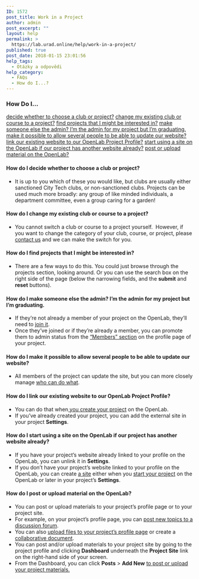 ```yaml
---
ID: 1572
post_title: Work in a Project
author: admin
post_excerpt: ""
layout: help
permalink: >
  https://lab.urad.online/help/work-in-a-project/
published: true
post_date: 2018-01-15 23:01:56
help_tags:
  - Otázky a odpovědi
help_category:
  - FAQs
  - How do I...?
---
```

<h3>How Do I…</h3>
<a href="https://openlab.citytech.cuny.edu/blog/help/work-in-a-project/#clubproject">decide whether to choose a club or project?</a>
<a href="https://openlab.citytech.cuny.edu/blog/help/work-in-a-project/#change2project">change my existing club or course to a project?</a>
<a href="https://openlab.citytech.cuny.edu/blog/help/work-in-a-project/#findprojects">find projects that I might be interested in?</a>
<a href="https://openlab.citytech.cuny.edu/blog/help/work-in-a-project/#changeadmins">make someone else the admin? I’m the admin for my project but I’m graduating.</a>
<a href="https://openlab.citytech.cuny.edu/blog/help/work-in-a-project/#multipleadmins">make it possible to allow several people to be able to update our website?</a>
<a href="https://openlab.citytech.cuny.edu/blog/help/work-in-a-project/#linksite">link our existing website to our OpenLab Project Profile?</a>
<a href="https://openlab.citytech.cuny.edu/blog/help/work-in-a-project/#newsite">start using a site on the OpenLab if our project has another website already?</a>
<a href="https://openlab.citytech.cuny.edu/blog/help/work-in-a-project/#post">post or upload material on the OpenLab?</a><a name="clubproject"></a>
<h4>How do I decide whether to choose a club or project?</h4>
<ul>
 	<li>It is up to you which of these you would like, but clubs are usually either sanctioned City Tech clubs, or non-sanctioned clubs. Projects can be used much more broadly: any group of like minded individuals, a department committee, even a group caring for a garden!<a name="change2project"></a></li>
</ul>
<h4>How do I change my existing club or course to a project?</h4>
<ul>
 	<li>You cannot switch a club or course to a project yourself.  However, if you want to change the category of your club, course, or project, please <a href="https://openlab.citytech.cuny.edu/blog/help/contact-us">contact us</a> and we can make the switch for you.<a name="findprojects"></a></li>
</ul>
<h4>How do I find projects that I might be interested in?</h4>
<ul>
 	<li>There are a few ways to do this. You could just browse through the projects section, looking around. Or you can use the search box on the right side of the page (below the narrowing fields, and the <strong>submit</strong> and <strong>reset</strong> buttons).<a name="changeadmins"></a></li>
</ul>
<h4>How do I make someone else the admin? I’m the admin for my project but I’m graduating.</h4>
<ul>
 	<li>If they’re not already a member of your project on the OpenLab, they’ll need to <a href="https://openlab.citytech.cuny.edu/blog/help/joining-a-club/">join it</a>.</li>
 	<li>Once they’ve joined or if they’re already a member, you can promote them to admin status from the <a href="https://openlab.citytech.cuny.edu/blog/help/managing-membership-of-a-course-project-or-club-2/">“Members” section</a> on the profile page of your project.<a name="multipleadmins"></a></li>
</ul>
<h4>How do I make it possible to allow several people to be able to update our website?</h4>
<ul>
 	<li>All members of the project can update the site, but you can more closely manage <a href="https://openlab.citytech.cuny.edu/blog/help/managing-users-on-your-site/">who can do what</a>.<a name="linksite"></a></li>
</ul>
<h4>How do I link our existing website to our OpenLab Project Profile?</h4>
<ul>
 	<li>You can do that when<a href="https://openlab.citytech.cuny.edu/blog/help/who-can-build-a-site/"> you create your project</a> on the OpenLab.</li>
 	<li>If you’ve already created your project, you can add the external site in your project <strong>Settings</strong>.<a name="newsite"></a></li>
</ul>
<h4>How do I start using a site on the OpenLab if our project has another website already?</h4>
<ul>
 	<li>If you have your project’s website already linked to your profile on the OpenLab, you can unlink it in <strong>Settings</strong>.</li>
 	<li>If you don’t have your project’s website linked to your profile on the OpenLab, you can create <a href="https://openlab.citytech.cuny.edu/blog/help/what-is-a-site-on-a-course-project-or-club/">a site</a> either when you <a href="https://openlab.citytech.cuny.edu/blog/help/what-is-a-site-on-a-course-project-or-club/">start your project</a> on the OpenLab or later in your project’s <strong>Settings</strong>.<a name="post"></a></li>
</ul>
<h4>How do I post or upload material on the OpenLab?</h4>
<ul>
 	<li>You can post or upload materials to your project’s profile page or to your project site.</li>
 	<li>For example, on your project’s profile page, you can <a href="https://openlab.citytech.cuny.edu/blog/help/discussion-forums/">post new topics to a discussion forum</a>.</li>
 	<li>You can also <a href="https://openlab.citytech.cuny.edu/blog/help/using-files/">upload files to your project’s profile page</a> or create a <a href="https://openlab.citytech.cuny.edu/blog/help/using-docs/">collaborative document</a>.</li>
 	<li>You can post and/or upload materials to your project site by going to the project profile and clicking <strong>Dashboard</strong> underneath the <strong>Project Site</strong> link on the right-hand side of your screen.</li>
 	<li>From the Dashboard, you can click <strong>Posts</strong> &gt; <strong>Add New</strong> <a href="https://openlab.citytech.cuny.edu/blog/help/writing-a-post/">to post or upload your project materials.</a></li>
</ul>